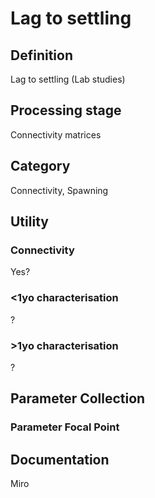 # Lag to settling
<!-- 
{: .no_toc .text-delta }
* TOC
{:toc} -->

## Definition

Lag to settling (Lab studies)

## Processing stage

Connectivity matrices 

## Category

Connectivity, Spawning

## Utility 
### Connectivity

Yes?

### <1yo characterisation

?

### >1yo characterisation

?

## Parameter Collection
### Parameter Focal Point

 

## Documentation

Miro